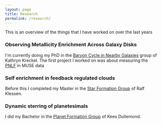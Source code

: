 ```yaml
---
layout: page
title: Research
permalink: /research/
---
```


This is an overview of the things that I have worked on over the last years

### Observing Metallicity Enrichment Across Galaxy Disks

I'm currently doing my PhD in the [Baryon Cycle in Nearby Galaxies](https://wwwstaff.ari.uni-heidelberg.de/kkreckel/) group of Kathryn Kreckel. 
The first project I worked on was about measuring the [PNLF](/pnlf) in MUSE data


### Self enrichment in feedback regulated clouds

Before this I completed my Master in the [Star Formation Group](http://klessen.org/) of Ralf Klessen.

### Dynamic sterring of planetesimals

I did my Bachelor in the [Planet Formation Group](http://www.ita.uni-heidelberg.de/~dullemond/) of Kees Dullemond. 